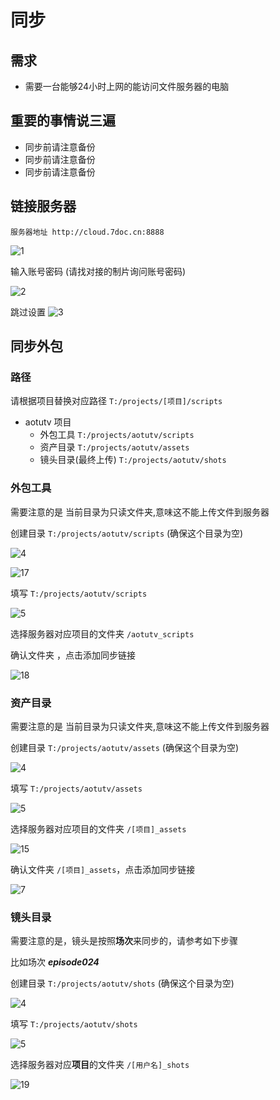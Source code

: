 # 同步
## 需求

* 需要一台能够24小时上网的能访问文件服务器的电脑

## 重要的事情说三遍
* 同步前请注意备份
* 同步前请注意备份
* 同步前请注意备份


## 链接服务器
`服务器地址 http://cloud.7doc.cn:8888`

![1](images/1.png)

输入账号密码 (请找对接的制片询问账号密码)

![2](images/2.png)

跳过设置
![3](images/3.png)






## 同步外包

### 路径
请根据项目替换对应路径 `T:/projects/[项目]/scripts` 

- aotutv 项目 
    - 外包工具 `T:/projects/aotutv/scripts` 
    - 资产目录 `T:/projects/aotutv/assets` 
    - 镜头目录(最终上传) `T:/projects/aotutv/shots`  


### **外包工具**
需要注意的是 当前目录为只读文件夹,意味这不能上传文件到服务器

创建目录 `T:/projects/aotutv/scripts` (确保这个目录为空)

![4](images/4.png)

![17](images/17.png)

填写 `T:/projects/aotutv/scripts`

![5](images/20.png)

选择服务器对应项目的文件夹 `/aotutv_scripts`


确认文件夹 ，点击添加同步链接

![18](images/18.png)


### **资产目录**
需要注意的是 当前目录为只读文件夹,意味这不能上传文件到服务器

创建目录 `T:/projects/aotutv/assets` (确保这个目录为空)

![4](images/4.png)

填写 `T:/projects/aotutv/assets`

![5](images/5.png)

选择服务器对应项目的文件夹 `/[项目]_assets`

![15](images/21.png)

确认文件夹 `/[项目]_assets`，点击添加同步链接

![7](images/7.png)


### **镜头目录**
需要注意的是，镜头是按照**场次**来同步的，请参考如下步骤

比如场次 ***episode024***

创建目录 `T:/projects/aotutv/shots` (确保这个目录为空)

![4](images/4.png)

填写 `T:/projects/aotutv/shots`

![5](images/5.png)

选择服务器对应**项目**的文件夹 `/[用户名]_shots`

![19](images/22.png)